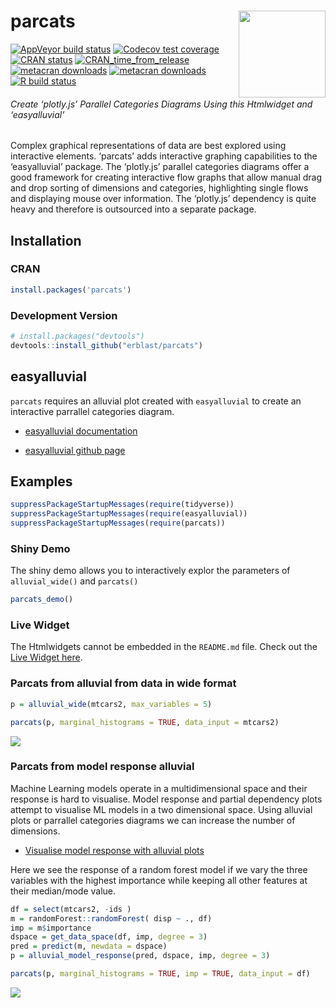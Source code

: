 
<!-- README.md is generated from README.Rmd. Please edit that file -->

# parcats <a href='https://erblast.github.io/parcats'><img src='man/figures/logo.png' align="right" height="139" /></a>

<!-- badges: start -->

[![AppVeyor build
status](https://ci.appveyor.com/api/projects/status/github/erblast/parcats?branch=master&svg=true)](https://ci.appveyor.com/project/erblast/parcats)
[![Codecov test
coverage](https://codecov.io/gh/erblast/parcats/branch/master/graph/badge.svg)](https://codecov.io/gh/erblast/parcats?branch=master)
[![CRAN
status](https://www.r-pkg.org/badges/version/parcats)](https://CRAN.R-project.org/package=parcats)
[![CRAN\_time\_from\_release](https://www.r-pkg.org/badges/ago/parcats)](https://cran.r-project.org/package=parcats)
[![metacran
downloads](https://cranlogs.r-pkg.org/badges/grand-total/parcats)](https://cran.r-project.org/package=parcats)
[![metacran
downloads](https://cranlogs.r-pkg.org/badges/parcats)](https://cran.r-project.org/package=parcats)
[![R build
status](https://github.com/erblast/parcats/workflows/R-CMD-check/badge.svg)](https://github.com/erblast/parcats/actions)
<!-- badges: end -->

###### Create ‘plotly.js’ Parallel Categories Diagrams Using this Htmlwidget and ‘easyalluvial’

Complex graphical representations of data are best explored using
interactive elements. ‘parcats’ adds interactive graphing capabilities
to the ‘easyalluvial’ package. The ‘plotly.js’ parallel categories
diagrams offer a good framework for creating interactive flow graphs
that allow manual drag and drop sorting of dimensions and categories,
highlighting single flows and displaying mouse over information. The
‘plotly.js’ dependency is quite heavy and therefore is outsourced into a
separate package.

## Installation

### CRAN

``` r
install.packages('parcats')
```

### Development Version

``` r
# install.packages("devtools")
devtools::install_github("erblast/parcats")
```

## easyalluvial

`parcats` requires an alluvial plot created with `easyalluvial` to
create an interactive parrallel categories diagram.

-   [easyalluvial
    documentation](https://erblast.github.io/easyalluvial/)

-   [easyalluvial github page](https://github.com/erblast/easyalluvial)

## Examples

``` r
suppressPackageStartupMessages(require(tidyverse))
suppressPackageStartupMessages(require(easyalluvial))
suppressPackageStartupMessages(require(parcats))
```

### Shiny Demo

The shiny demo allows you to interactively explor the parameters of
`alluvial_wide()` and `parcats()`

``` r
parcats_demo()
```

### Live Widget

The Htmlwidgets cannot be embedded in the `README.md` file. Check out
the [Live Widget
here](https://erblast.github.io/parcats/articles/parcats.html).

### Parcats from alluvial from data in wide format

``` r
p = alluvial_wide(mtcars2, max_variables = 5)

parcats(p, marginal_histograms = TRUE, data_input = mtcars2)
```

![](https://raw.githubusercontent.com/erblast/parcats/master/man/figures/demo1.gif)

### Parcats from model response alluvial

Machine Learning models operate in a multidimensional space and their
response is hard to visualise. Model response and partial dependency
plots attempt to visualise ML models in a two dimensional space. Using
alluvial plots or parrallel categories diagrams we can increase the
number of dimensions.

-   [Visualise model response with alluvial
    plots](https://www.datisticsblog.com/2019/04/visualising-model-response-with-easyalluvial/)

Here we see the response of a random forest model if we vary the three
variables with the highest importance while keeping all other features
at their median/mode value.

``` r
df = select(mtcars2, -ids )
m = randomForest::randomForest( disp ~ ., df)
imp = m$importance
dspace = get_data_space(df, imp, degree = 3)
pred = predict(m, newdata = dspace)
p = alluvial_model_response(pred, dspace, imp, degree = 3)

parcats(p, marginal_histograms = TRUE, imp = TRUE, data_input = df)
```

![](https://raw.githubusercontent.com/erblast/parcats/master/man/figures/demo2.gif)

